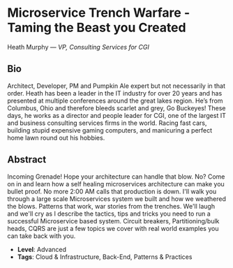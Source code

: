 # Microservice Trench Warfare - Taming the Beast you Created

Heath Murphy &mdash; *VP, Consulting Services for CGI*

## Bio

Architect, Developer, PM and Pumpkin Ale expert but not necessarily in that order. Heath has been a leader in the IT industry for over 20 years and has presented at multiple conferences around the great lakes region. He’s from Columbus, Ohio and therefore bleeds scarlet and grey, Go Buckeyes! These days, he works as a director and people leader for CGI, one of the largest IT and business consulting services firms in the world. Racing fast cars, building stupid expensive gaming computers, and manicuring a perfect home lawn round out his hobbies.

## Abstract

Incoming Grenade! Hope your architecture can handle that blow. No? Come on in and learn how a self healing microservices architecture can make you bullet proof. No more 2:00 AM calls that production is down. I'll walk you through a large scale Microservices system we built and how we weathered the blows. Patterns that work, war stories from the trenches. We'll laugh and we'll cry as I describe the tactics, tips and tricks you need to run a successful Microservice based system. Circuit breakers, Partitioning/bulk heads, CQRS are just a few topics we cover with real world examples you can take back with you.

- **Level**: Advanced
- **Tags**: Cloud & Infrastructure, Back-End, Patterns & Practices
  